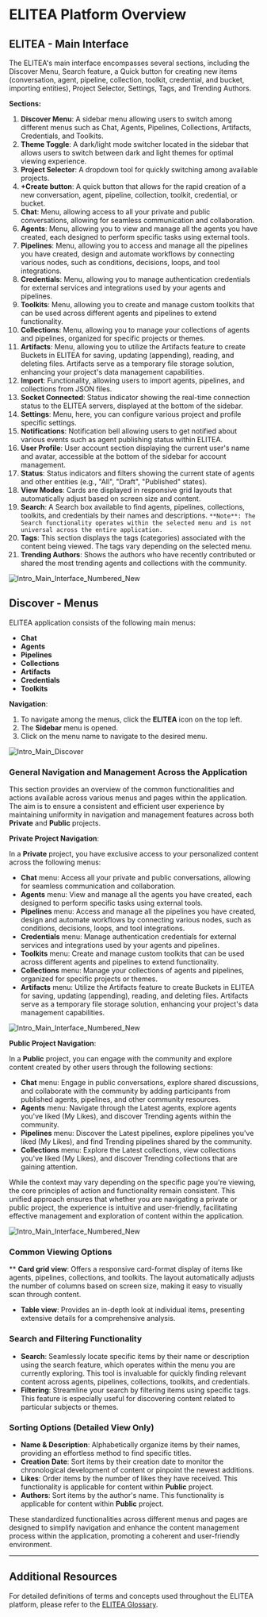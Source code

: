 # ELITEA Platform Overview

## ELITEA - Main Interface

The ELITEA's main interface encompasses several sections, including the Discover Menu, Search feature, a Quick button for creating new items (conversation, agent, pipeline, collection, toolkit, credential, and bucket, importing entities), Project Selector, Settings, Tags, and Trending Authors.


**Sections:**

1. **Discover Menu**: A sidebar menu allowing users to switch among different menus such as Chat, Agents, Pipelines, Collections, Artifacts, Credentials, and Toolkits.
2. **Theme Toggle**: A dark/light mode switcher located in the sidebar that allows users to switch between dark and light themes for optimal viewing experience.
3. **Project Selector**: A dropdown tool for quickly switching among available projects.
4. **+Create button**: A quick button that allows for the rapid creation of a new conversation, agent, pipeline, collection, toolkit, credential, or bucket. 
5. **Chat**: Menu, allowing access to all your private and public conversations, allowing for seamless communication and collaboration.
6. **Agents**: Menu, allowing you to view and manage all the agents you have created, each designed to perform specific tasks using external tools.
7. **Pipelines**: Menu, allowing you to access and manage all the pipelines you have created, design and automate workflows by connecting various nodes, such as conditions, decisions, loops, and tool integrations.
8. **Credentials**: Menu, allowing you to manage authentication credentials for external services and integrations used by your agents and pipelines.
9. **Toolkits**: Menu, allowing you to create and manage custom toolkits that can be used across different agents and pipelines to extend functionality. 
10. **Collections**: Menu, allowing you to manage your collections of agents and pipelines, organized for specific projects or themes.
11. **Artifacts**: Menu, allowing you to utilize the Artifacts feature to create Buckets in ELITEA for saving, updating (appending), reading, and deleting files. Artifacts serve as a temporary file storage solution, enhancing your project's data management capabilities.
12. **Import**: Functionality, allowing users to import agents, pipelines, and collections from JSON files.
13. **Socket Connected**: Status indicator showing the real-time connection status to the ELITEA servers, displayed at the bottom of the sidebar.
14. **Settings**: Menu, here, you can configure various project and profile specific settings.
15. **Notifications**: Notification bell allowing users to get notified about various events such as agent publishing status within ELITEA.
16. **User Profile**: User account section displaying the current user's name and avatar, accessible at the bottom of the sidebar for account management.
17. **Status**: Status indicators and filters showing the current state of agents and other entities (e.g., "All", "Draft", "Published" states). 
18. **View Modes**: Cards are displayed in responsive grid layouts that automatically adjust based on screen size and content.
19. **Search**: A Search box available to find agents, pipelines, collections, toolkits, and credentials by their names and descriptions. `**Note**: The Search functionality operates within the selected menu and is not universal across the entire application.`
20. **Tags**: This section displays the tags (categories) associated with the content being viewed. The tags vary depending on the selected menu.
21. **Trending Authors**: Shows the authors who have recently contributed or shared the most trending agents and collections with the community.

![Intro_Main_Interface_Numbered_New](../../img/platform/menus/overview/main_interface_numbered_new.png)


## Discover - Menus

ELITEA application consists of the following main menus:

* **Chat** 
* **Agents**
* **Pipelines**
* **Collections**
* **Artifacts**
* **Credentials**
* **Toolkits**

**Navigation**:

1. To navigate among the menus, click the **ELITEA** icon on the top left.
2. The **Sidebar** menu is opened.
3. Click on the menu name to navigate to the desired menu.

![Intro_Main_Discover](../../img/platform/menus/overview/discover.png)


### General Navigation and Management Across the Application

This section provides an overview of the common functionalities and actions available across various menus and pages within the application. The aim is to ensure a consistent and efficient user experience by maintaining uniformity in navigation and management features across both **Private** and **Public** projects.

**Private Project Navigation**:

In a **Private** project, you have exclusive access to your personalized content across the following menus:

* **Chat** menu: Access all your private and public conversations, allowing for seamless communication and collaboration.
* **Agents** menu: View and manage all the agents you have created, each designed to perform specific tasks using external tools.
* **Pipelines** menu: Access and manage all the pipelines you have created, design and automate workflows by connecting various nodes, such as conditions, decisions, loops, and tool integrations.
* **Credentials** menu: Manage authentication credentials for external services and integrations used by your agents and pipelines.
* **Toolkits** menu: Create and manage custom toolkits that can be used across different agents and pipelines to extend functionality.
* **Collections** menu: Manage your collections of agents and pipelines, organized for specific projects or themes.
* **Artifacts** menu: Utilize the Artifacts feature to create Buckets in ELITEA for saving, updating (appending), reading, and deleting files. Artifacts serve as a temporary file storage solution, enhancing your project's data management capabilities.

![Intro_Main_Interface_Numbered_New](../../img/platform/menus/overview/project.png)

**Public Project Navigation**:

In a **Public** project, you can engage with the community and explore content created by other users through the following sections:

* **Chat** menu: Engage in public conversations, explore shared discussions, and collaborate with the community by adding participants from published agents, pipelines, and other community resources.
* **Agents** menu: Navigate through the Latest agents, explore agents you've liked (My Likes), and discover Trending agents within the community.
* **Pipelines** menu: Discover the Latest pipelines, explore pipelines you've liked (My Likes), and find Trending pipelines shared by the community.
* **Collections** menu: Explore the Latest collections, view collections you've liked (My Likes), and discover Trending collections that are gaining attention. 

While the context may vary depending on the specific page you're viewing, the core principles of action and functionality remain consistent. This unified approach ensures that whether you are navigating a private or public project, the experience is intuitive and user-friendly, facilitating effective management and exploration of content within the application.

![Intro_Main_Interface_Numbered_New](../../img/platform/menus/overview/publick.png)

### Common Viewing Options

** **Card grid view**: Offers a responsive card-format display of items like agents, pipelines, collections, and toolkits. The layout automatically adjusts the number of columns based on screen size, making it easy to visually scan through content.
* **Table view**: Provides an in-depth look at individual items, presenting extensive details for a comprehensive analysis.

### Search and Filtering Functionality

* **Search**: Seamlessly locate specific items by their name or description using the search feature, which operates within the menu you are currently exploring. This tool is invaluable for quickly finding relevant content across agents, pipelines, collections, toolkits, and credentials.
* **Filtering**: Streamline your search by filtering items using specific tags. This feature is especially useful for discovering content related to particular subjects or themes.

### Sorting Options (Detailed View Only)

* **Name & Description**: Alphabetically organize items by their names, providing an effortless method to find specific titles.
* **Creation Date**: Sort items by their creation date to monitor the chronological development of content or pinpoint the newest additions.
* **Likes**: Order items by the number of likes they have received. This functionality is applicable for content within **Public** project.
* **Authors**: Sort items by the author's name. This functionality is applicable for content within **Public** project.

These standardized functionalities across different menus and pages are designed to simplify navigation and enhance the content management process within the application, promoting a coherent and user-friendly environment.

---

## Additional Resources

For detailed definitions of terms and concepts used throughout the ELITEA platform, please refer to the [ELITEA Glossary](../../home/glossary.md).

